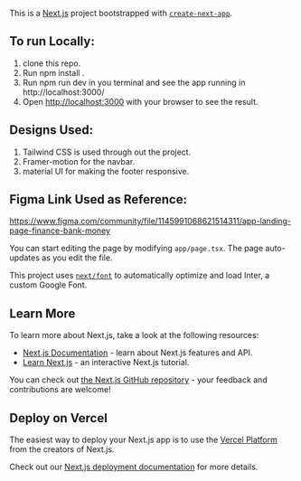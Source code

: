 This is a [Next.js](https://nextjs.org/) project bootstrapped with [`create-next-app`](https://github.com/vercel/next.js/tree/canary/packages/create-next-app).

## To run Locally:
1) clone this repo.
2) Run npm install .
3) Run npm run dev in you terminal and see the app running in http://localhost:3000/
4) Open [http://localhost:3000](http://localhost:3000) with your browser to see the result.
## Designs Used:
1) Tailwind CSS is used through out the project.
2) Framer-motion for the navbar.
3) material UI for making the footer responsive.
## Figma Link Used as Reference:
https://www.figma.com/community/file/1145991068621514311/app-landing-page-finance-bank-money



You can start editing the page by modifying `app/page.tsx`. The page auto-updates as you edit the file.

This project uses [`next/font`](https://nextjs.org/docs/basic-features/font-optimization) to automatically optimize and load Inter, a custom Google Font.

## Learn More

To learn more about Next.js, take a look at the following resources:

- [Next.js Documentation](https://nextjs.org/docs) - learn about Next.js features and API.
- [Learn Next.js](https://nextjs.org/learn) - an interactive Next.js tutorial.

You can check out [the Next.js GitHub repository](https://github.com/vercel/next.js/) - your feedback and contributions are welcome!

## Deploy on Vercel

The easiest way to deploy your Next.js app is to use the [Vercel Platform](https://vercel.com/new?utm_medium=default-template&filter=next.js&utm_source=create-next-app&utm_campaign=create-next-app-readme) from the creators of Next.js.

Check out our [Next.js deployment documentation](https://nextjs.org/docs/deployment) for more details.
